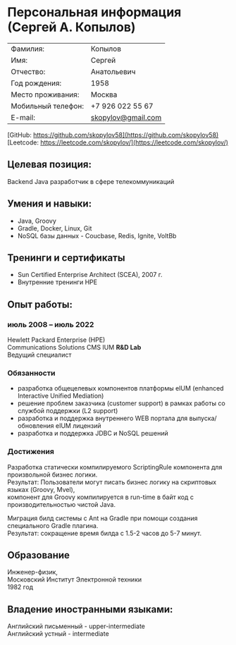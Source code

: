 # Персональная информация (Сергей А. Копылов)

|        |                  |
|--------|------------------|
|Фамилия:|           Копылов|
|Имя:    |           Сергей | 
|Отчество: |         Анатольевич|
|Год рождения:|      1958|
|Место проживания:|  Москва|
|Мобильный телефон:| +7 926 022 55 67|
|E-mail:|           [skopylov@gmail.com](mailto:skopylov@gmail.com)|

[GitHub:           https://github.com/skopylov58](https://github.com/skopylov58)  
[Leetcode:         https://leetcode.com/skopylov/](https://leetcode.com/skopylov/)  

## Целевая позиция:

Backеnd Java разработчик в сфере телекоммуникаций

## Умения и навыки:
 - Java, Groovy
 - Gradle, Docker, Linux, Git
 - NoSQL базы данных - Coucbase, Redis, Ignite, VoltBb
 
## Тренинги и сертификаты
 - Sun Certified Enterprise Architect (SCEA), 2007 г.  
 - Внутренние тренинги HPE  

## Опыт работы:

### июль 2008 – июль 2022

Hewlett Packard Enterprise (HPE)  
Communications Solutions CMS IUM **R&D Lab**  
Ведущий специалист

### Обязанности

 - разработка общецелевых компонентов платформы eIUM (enhanced Interactive Unified Mediation)
 - решение проблем заказчика (customer support) в рамках работы со службой поддержки (L2 support)
 - разработка и поддержка внутреннего WEB портала для выпуска/обновления eIUM лицензий
 - разработка и поддержка JDBC и NoSQL решений
  
### Достижения

Разработка статически компилируемого ScriptingRule компонента для произвольной бизнес логики.  
Результат: Пользователи могут писать бизнес логику на скриптовых языках (Groovy, Mvel),  
компонент для Groovy компилируется в run-time в байт код с производительностью чистой Java.

Миграция билд системы с Ant на Gradle при помощи создания специального Gradle плагина.  
Результат: сокращение время билда с 1.5-2 часов до 5-7 минут.

## Образование
Инженер-физик,  
Московский Институт Электронной техники  
1982 год

## Владение иностранными языками:

Английский письменный - upper-intermediate  
Английский устный - intermediate  


